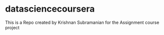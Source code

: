 # datasciencecoursera
This is a Repo created by Krishnan Subramanian for the Assignment course project
